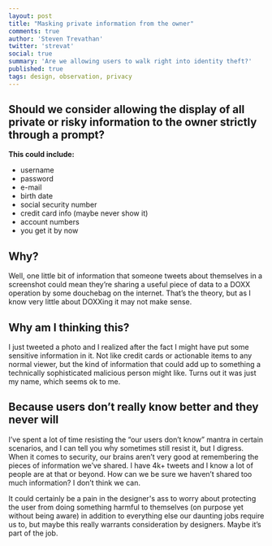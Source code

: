```yaml
---
layout: post
title: "Masking private information from the owner"
comments: true
author: 'Steven Trevathan'
twitter: 'strevat'
social: true
summary: 'Are we allowing users to walk right into identity theft?'
published: true
tags: design, observation, privacy
---
```


## Should we consider allowing the display of all private or risky information to the owner strictly through a prompt?

**This could include:**

* username
* password
* e-mail
* birth date
* social security number
* credit card info (maybe never show it)
* account numbers
* you get it by now

## Why?
Well, one little bit of information that someone tweets about themselves in a screenshot could mean they’re sharing a useful piece of data to a DOXX operation by some douchebag on the internet. That’s the theory, but as I know very little about DOXXing it may not make sense.

## Why am I thinking this?
I just tweeted a photo and I realized after the fact I might have put some sensitive information in it. Not like credit cards or actionable items to any normal viewer, but the kind of information that could add up to something a technically sophisticated malicious person might like. Turns out it was just my name, which seems ok to me.

## Because users don’t really know better and they never will
I’ve spent a lot of time resisting the “our users don’t know” mantra in certain scenarios, and I can tell you why sometimes still resist it, but I digress. When it comes to security, our brains aren’t very good at remembering the pieces of information we’ve shared. I have 4k+ tweets and I know a lot of people are at that or beyond. How can we be sure we haven’t shared too much information? I don’t think we can.

It could certainly be a pain in the designer's ass to worry about protecting the user from doing something harmful to themselves (on purpose yet without being aware) in addition to everything else our daunting jobs require us to, but maybe this really warrants consideration by designers. Maybe it’s part of the job.